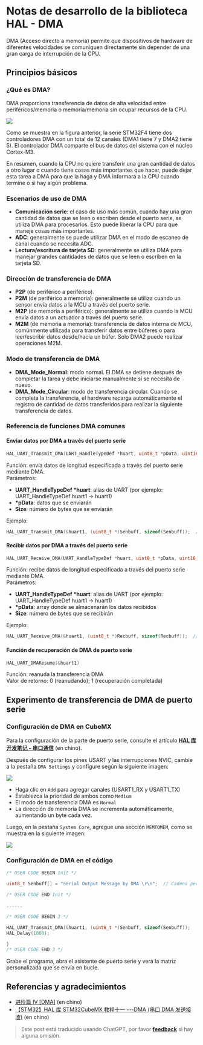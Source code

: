# Notas de desarrollo de la biblioteca HAL - DMA

DMA (Acceso directo a memoria) permite que dispositivos de hardware de diferentes velocidades se comuniquen directamente sin depender de una gran carga de interrupción de la CPU.

## Principios básicos

### ¿Qué es DMA?

DMA proporciona transferencia de datos de alta velocidad entre periféricos/memoria o memoria/memoria sin ocupar recursos de la CPU.

![](https://wiki-media-1253965369.cos.ap-guangzhou.myqcloud.com/img/20210404153423.png)

Como se muestra en la figura anterior, la serie STM32F4 tiene dos controladores DMA con un total de 12 canales (DMA1 tiene 7 y DMA2 tiene 5). El controlador DMA comparte el bus de datos del sistema con el núcleo Cortex-M3.

En resumen, cuando la CPU no quiere transferir una gran cantidad de datos a otro lugar o cuando tiene cosas más importantes que hacer, puede dejar esta tarea a DMA para que la haga y DMA informará a la CPU cuando termine o si hay algún problema.

### Escenarios de uso de DMA

- **Comunicación serie**: el caso de uso más común, cuando hay una gran cantidad de datos que se leen o escriben desde el puerto serie, se utiliza DMA para procesarlos. Esto puede liberar la CPU para que maneje cosas más importantes.
- **ADC**: generalmente se puede utilizar DMA en el modo de escaneo de canal cuando se necesita ADC.
- **Lectura/escritura de tarjeta SD**: generalmente se utiliza DMA para manejar grandes cantidades de datos que se leen o escriben en la tarjeta SD.

### Dirección de transferencia de DMA

- **P2P** (de periférico a periférico).
- **P2M** (de periférico a memoria): generalmente se utiliza cuando un sensor envía datos a la MCU a través del puerto serie.
- **M2P** (de memoria a periférico): generalmente se utiliza cuando la MCU envía datos a un actuador a través del puerto serie.
- **M2M** (de memoria a memoria): transferencia de datos interna de MCU, comúnmente utilizada para transferir datos entre búferes o para leer/escribir datos desde/hacia un búfer. Solo DMA2 puede realizar operaciones M2M.

### Modo de transferencia de DMA

- **DMA_Mode_Normal**: modo normal. El DMA se detiene después de completar la tarea y debe iniciarse manualmente si se necesita de nuevo.
- **DMA_Mode_Circular**: modo de transferencia circular. Cuando se completa la transferencia, el hardware recarga automáticamente el registro de cantidad de datos transferidos para realizar la siguiente transferencia de datos.

### Referencia de funciones DMA comunes

#### Enviar datos por DMA a través del puerto serie

```c
HAL_UART_Transmit_DMA(UART_HandleTypeDef *huart, uint8_t *pData, uint16_t Size)
```

Función: envía datos de longitud especificada a través del puerto serie mediante DMA.  
Parámetros:

- **UART_HandleTypeDef \*huart**: alias de UART (por ejemplo: UART_HandleTypeDef huart1 -> huart1)
- **\*pData**: datos que se enviarán
- **Size**: número de bytes que se enviarán

Ejemplo:

```c
HAL_UART_Transmit_DMA(&huart1, (uint8_t *)Senbuff, sizeof(Senbuff));  //envía el array Senbuff a través del puerto serie
```

#### Recibir datos por DMA a través del puerto serie

```c
HAL_UART_Receive_DMA(UART_HandleTypeDef *huart, uint8_t *pData, uint16_t Size)
```

Función: recibe datos de longitud especificada a través del puerto serie mediante DMA.  
Parámetros:

- **UART_HandleTypeDef \*huart**: alias de UART (por ejemplo: UART_HandleTypeDef huart1 -> huart1)
- **\*pData**: array donde se almacenarán los datos recibidos
- **Size**: número de bytes que se recibirán

Ejemplo:

```c
HAL_UART_Receive_DMA(&huart1, (uint8_t *)Recbuff, sizeof(Recbuff));  //recibe datos a través del puerto serie y los almacena en el array Recbuff
```

#### Función de recuperación de DMA de puerto serie

```c
HAL_UART_DMAResume(&huart1)
```

Función: reanuda la transferencia DMA  
Valor de retorno: 0 (reanudando); 1 (recuperación completada)

## Experimento de transferencia de DMA de puerto serie

### Configuración de DMA en CubeMX

Para la configuración de la parte de puerto serie, consulte el artículo [**HAL 库开发笔记 - 串口通信**](https://wiki-power.com/HAL%E5%BA%93%E5%BC%80%E5%8F%91%E7%AC%94%E8%AE%B0-%E4%B8%B2%E5%8F%A3%E9%80%9A%E4%BF%A1) (en chino).

Después de configurar los pines USART y las interrupciones NVIC, cambie a la pestaña `DMA Settings` y configure según la siguiente imagen:

![](https://wiki-media-1253965369.cos.ap-guangzhou.myqcloud.com/img/20210404165541.png)

- Haga clic en `Add` para agregar canales (USART1_RX y USART1_TX)
- Establezca la prioridad de ambos como `Medium`
- El modo de transferencia DMA es `Normal`
- La dirección de memoria DMA se incrementa automáticamente, aumentando un byte cada vez.

Luego, en la pestaña `System Core`, agregue una sección `MEMTOMEM`, como se muestra en la siguiente imagen:

![](https://wiki-media-1253965369.cos.ap-guangzhou.myqcloud.com/img/20210404170002.png)

### Configuración de DMA en el código

```c title="main.c"
/* USER CODE BEGIN Init */

uint8_t Senbuff[] = "Serial Output Message by DMA \r\n";  // Cadena personalizada para enviar

/* USER CODE END Init */

......

/* USER CODE BEGIN 3 */

HAL_UART_Transmit_DMA(&huart1, (uint8_t *)Senbuff, sizeof(Senbuff));
HAL_Delay(1000);

}
/* USER CODE END 3 */
```

Grabe el programa, abra el asistente de puerto serie y verá la matriz personalizada que se envía en bucle.

## Referencias y agradecimientos

- [进阶篇 IV [DMA]](https://alchemicronin.github.io/posts/90d72de/#4-0-%E7%BB%83%E4%B9%A0%E9%A1%B9%E7%9B%AE) (en chino)
- [【STM32】HAL 库 STM32CubeMX 教程十一 ---DMA (串口 DMA 发送接收)](https://blog.csdn.net/as480133937/article/details/104827639) (en chino)

> Este post está traducido usando ChatGPT, por favor [**feedback**](https://github.com/linyuxuanlin/Wiki_MkDocs/issues/new) si hay alguna omisión.